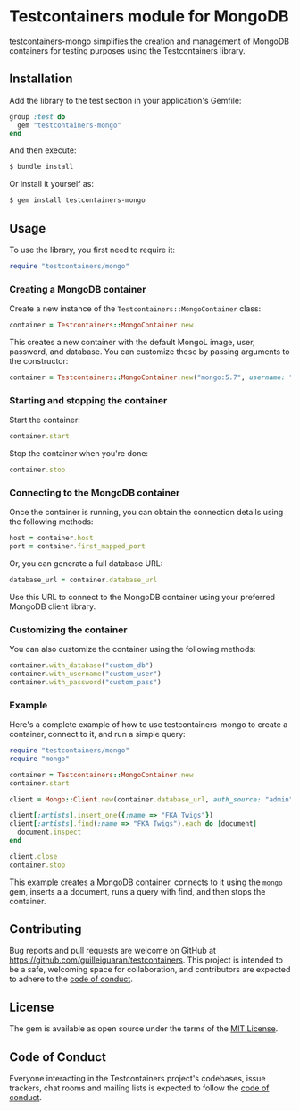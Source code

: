 # Testcontainers module for MongoDB

testcontainers-mongo simplifies the creation and management of MongoDB containers for testing purposes using the Testcontainers library.

## Installation

Add the library to the test section in your application's Gemfile:

```ruby
group :test do
  gem "testcontainers-mongo"
end
```

And then execute:

```bash
$ bundle install
```

Or install it yourself as:

```bash
$ gem install testcontainers-mongo
```

## Usage

To use the library, you first need to require it:

```ruby
require "testcontainers/mongo"
```

### Creating a MongoDB container

Create a new instance of the `Testcontainers::MongoContainer` class:

```ruby
container = Testcontainers::MongoContainer.new
```

This creates a new container with the default MongoL image, user, password, and database. You can customize these by passing arguments to the constructor:

```ruby
container = Testcontainers::MongoContainer.new("mongo:5.7", username: "custom_user", password: "custom_pass", database: "custom_db")
```

### Starting and stopping the container

Start the container:

```ruby
container.start
```

Stop the container when you're done:

```ruby
container.stop
```

### Connecting to the MongoDB container

Once the container is running, you can obtain the connection details using the following methods:

```ruby
host = container.host
port = container.first_mapped_port
```

Or, you can generate a full database URL:

```ruby
database_url = container.database_url
```

Use this URL to connect to the MongoDB container using your preferred MongoDB client library.

### Customizing the container

You can also customize the container using the following methods:

```ruby
container.with_database("custom_db")
container.with_username("custom_user")
container.with_password("custom_pass")
```

### Example

Here's a complete example of how to use testcontainers-mongo to create a container, connect to it, and run a simple query:

```ruby
require "testcontainers/mongo"
require "mongo"

container = Testcontainers::MongoContainer.new
container.start

client = Mongo::Client.new(container.database_url, auth_source: "admin")

client[:artists].insert_one({:name => "FKA Twigs"})
client[:artists].find(:name => "FKA Twigs").each do |document|
  document.inspect
end

client.close
container.stop
```

This example creates a MongoDB container, connects to it using the `mongo` gem, inserts a a document, runs a query with find, and then stops the container.

## Contributing

Bug reports and pull requests are welcome on GitHub at https://github.com/guilleiguaran/testcontainers. This project is intended to be a safe, welcoming space for collaboration, and contributors are expected to adhere to the [code of conduct](https://github.com/guilleiguaran/testcontainers-ruby/blob/main/CODE_OF_CONDUCT.md).

## License

The gem is available as open source under the terms of the [MIT License](https://opensource.org/licenses/MIT).

## Code of Conduct

Everyone interacting in the Testcontainers project's codebases, issue trackers, chat rooms and mailing lists is expected to follow the [code of conduct](https://github.com/guilleiguaran/testcontainers-ruby/blob/main/CODE_OF_CONDUCT.md).
